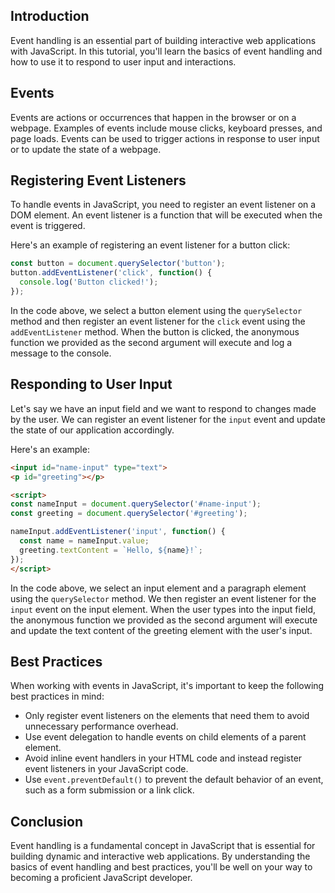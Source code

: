 

## Introduction

Event handling is an essential part of building interactive web applications with JavaScript. In this tutorial, you'll learn the basics of event handling and how to use it to respond to user input and interactions.

## Events

Events are actions or occurrences that happen in the browser or on a webpage. Examples of events include mouse clicks, keyboard presses, and page loads. Events can be used to trigger actions in response to user input or to update the state of a webpage.

## Registering Event Listeners

To handle events in JavaScript, you need to register an event listener on a DOM element. An event listener is a function that will be executed when the event is triggered.

Here's an example of registering an event listener for a button click:

```js
const button = document.querySelector('button');
button.addEventListener('click', function() {
  console.log('Button clicked!');
});
```

In the code above, we select a button element using the `querySelector` method and then register an event listener for the `click` event using the `addEventListener` method. When the button is clicked, the anonymous function we provided as the second argument will execute and log a message to the console.

## Responding to User Input

Let's say we have an input field and we want to respond to changes made by the user. We can register an event listener for the `input` event and update the state of our application accordingly.

Here's an example:

```html
<input id="name-input" type="text">
<p id="greeting"></p>

<script>
const nameInput = document.querySelector('#name-input');
const greeting = document.querySelector('#greeting');

nameInput.addEventListener('input', function() {
  const name = nameInput.value;
  greeting.textContent = `Hello, ${name}!`;
});
</script>
```

In the code above, we select an input element and a paragraph element using the `querySelector` method. We then register an event listener for the `input` event on the input element. When the user types into the input field, the anonymous function we provided as the second argument will execute and update the text content of the greeting element with the user's input.

## Best Practices

When working with events in JavaScript, it's important to keep the following best practices in mind:

- Only register event listeners on the elements that need them to avoid unnecessary performance overhead.
- Use event delegation to handle events on child elements of a parent element.
- Avoid inline event handlers in your HTML code and instead register event listeners in your JavaScript code.
- Use `event.preventDefault()` to prevent the default behavior of an event, such as a form submission or a link click.

## Conclusion

Event handling is a fundamental concept in JavaScript that is essential for building dynamic and interactive web applications. By understanding the basics of event handling and best practices, you'll be well on your way to becoming a proficient JavaScript developer.
